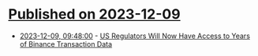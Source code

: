 # [Published on 2023-12-09](index.md)

* [2023-12-09, 09:48:00](https://soylentnews.org/article.pl?sid=23/12/07/1729213&from=rss) - [US Regulators Will Now Have Access to Years of Binance Transaction Data](https://soylentnews.org/article.pl?sid=23/12/07/1729213&from=rss)
